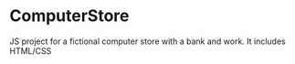 # ComputerStore
 JS project for a fictional computer store with a bank and work. It includes HTML/CSS
